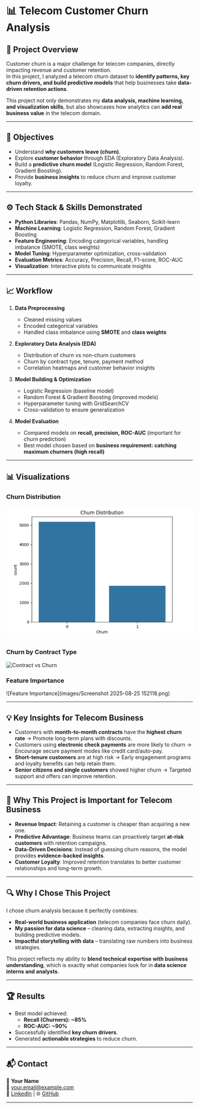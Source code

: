 # 📊 Telecom Customer Churn Analysis  

## 🚀 Project Overview  
Customer churn is a major challenge for telecom companies, directly impacting revenue and customer retention.  
In this project, I analyzed a telecom churn dataset to **identify patterns, key churn drivers, and build predictive models** that help businesses take **data-driven retention actions**.  

This project not only demonstrates my **data analysis, machine learning, and visualization skills**, but also showcases how analytics can **add real business value** in the telecom domain.  

---

## 🎯 Objectives  
- Understand **why customers leave (churn)**.  
- Explore **customer behavior** through EDA (Exploratory Data Analysis).  
- Build a **predictive churn model** (Logistic Regression, Random Forest, Gradient Boosting).  
- Provide **business insights** to reduce churn and improve customer loyalty.  

---

## ⚙️ Tech Stack & Skills Demonstrated  
- **Python Libraries**: Pandas, NumPy, Matplotlib, Seaborn, Scikit-learn  
- **Machine Learning**: Logistic Regression, Random Forest, Gradient Boosting  
- **Feature Engineering**: Encoding categorical variables, handling imbalance (SMOTE, class weights)  
- **Model Tuning**: Hyperparameter optimization, cross-validation  
- **Evaluation Metrics**: Accuracy, Precision, Recall, F1-score, ROC-AUC  
- **Visualization**: Interactive plots to communicate insights  

---

## 📈 Workflow  

1. **Data Preprocessing**  
   - Cleaned missing values  
   - Encoded categorical variables  
   - Handled class imbalance using **SMOTE** and **class weights**  

2. **Exploratory Data Analysis (EDA)**  
   - Distribution of churn vs non-churn customers  
   - Churn by contract type, tenure, payment method  
   - Correlation heatmaps and customer behavior insights  

3. **Model Building & Optimization**  
   - Logistic Regression (baseline model)  
   - Random Forest & Gradient Boosting (improved models)  
   - Hyperparameter tuning with GridSearchCV  
   - Cross-validation to ensure generalization  

4. **Model Evaluation**  
   - Compared models on **recall, precision, ROC-AUC** (important for churn prediction)  
   - Best model chosen based on **business requirement: catching maximum churners (high recall)**  

---

## 📊 Visualizations  

### Churn Distribution
![Churn Distribution](images/image.png)  

### Churn by Contract Type
![Contract vs Churn](images/)  

### Feature Importance
![Feature Importance](images/Screenshot 2025-08-25 152118.png)  

---

## 💡 Key Insights for Telecom Business  

- Customers with **month-to-month contracts** have the **highest churn rate** → Promote long-term plans with discounts.  
- Customers using **electronic check payments** are more likely to churn → Encourage secure payment modes like credit card/auto-pay.  
- **Short-tenure customers** are at high risk → Early engagement programs and loyalty benefits can help retain them.  
- **Senior citizens and single customers** showed higher churn → Targeted support and offers can improve retention.  

---

## 📌 Why This Project is Important for Telecom Business  

- **Revenue Impact**: Retaining a customer is cheaper than acquiring a new one.  
- **Predictive Advantage**: Business teams can proactively target **at-risk customers** with retention campaigns.  
- **Data-Driven Decisions**: Instead of guessing churn reasons, the model provides **evidence-backed insights**.  
- **Customer Loyalty**: Improved retention translates to better customer relationships and long-term growth.  

---

## 🔍 Why I Chose This Project  

I chose churn analysis because it perfectly combines:  
- **Real-world business application** (telecom companies face churn daily).  
- **My passion for data science** – cleaning data, extracting insights, and building predictive models.  
- **Impactful storytelling with data** – translating raw numbers into business strategies.  

This project reflects my ability to **blend technical expertise with business understanding**, which is exactly what companies look for in **data science interns and analysts**.  

---

## 🏆 Results  

- Best model achieved:  
  - **Recall (Churners): ~85%**  
  - **ROC-AUC: ~90%**  
- Successfully identified **key churn drivers**.  
- Generated **actionable strategies** to reduce churn.  

---

## 📬 Contact  

👤 **Your Name**  
📧 your.email@example.com  
💼 [LinkedIn](https://linkedin.com/in/your-profile) | 🌐 [GitHub](https://github.com/your-profile)  

---
